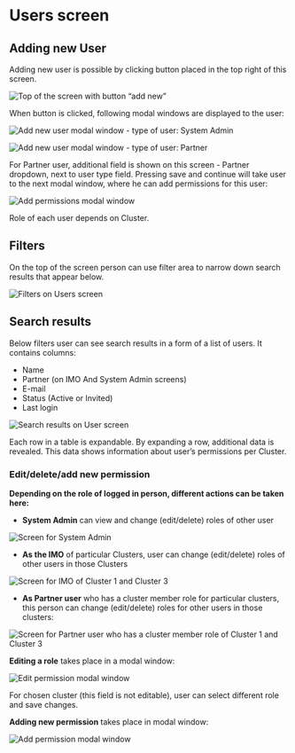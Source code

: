 # Users screen

## **Adding new User**

Adding new user is possible by clicking button placed in the top right of this screen.

![Top of the screen with button &#x201C;add new&#x201D;](https://lh3.googleusercontent.com/vvahH-39fTNZZDAeL812OjbWDRxuL3QcZ45QsEj2hsNO1_Fh7dg7cc8fr5hac0nLWu944L7VmWF1BYhkgUV29nYPXy2i0ReMDd9D04ND8lUbKggg8FhCt0gy5LK1wrvmVz9c5cH5)

When button is clicked, following modal windows are displayed to the user:

![Add new user modal window - type of user: System Admin](https://lh6.googleusercontent.com/BJ-XLjwyKJvHkVwxwcTAi24nwciBoFBTk7sbvxI5VR1zAN876eKq4zkyaLuslcZR737A6SVlQgo1MuLWhFbfqW4wlWUSRw8bNFze7zWi7eW5G7Efb2lBkPPtd5hm7TQF7YjQCZeI)

![Add new user modal window - type of user: Partner](https://lh3.googleusercontent.com/OXm7UQQ1vWBoESh50OWGyLMxk0kV5AgPlz0dRL9ipU-PWqY_joquB-OdtLz9FlKIv8GZu1jnZJC2zO3LFvMBi3BgmfaX2z_zAgR83OuzZEx7a1hiQVfrsvXZmbixwt11650Yw0_r)

For Partner user, additional field is shown on this screen - Partner dropdown, next to user type field. Pressing save and continue will take user to the next modal window, where he can add permissions for this user:

![Add permissions modal window](https://lh4.googleusercontent.com/xfi3Kj5DYwLKHEaaEI11fBK0ztFxmlbSrymIp_QISyMCqzknRBmNCeGX1m7YpNclEkpigi6agpJ9aZt2IPaiGIEMWylkP103BwlPl7v3P8__ICX7O8VEbNpyQhhxd3ybxTSaQLcH)

Role of each user depends on Cluster.

## **Filters**

On the top of the screen person can use filter area to narrow down search results that appear below.

![Filters on Users screen](https://lh3.googleusercontent.com/Nf2gTQhtXYh76Gsqo4iuuwjLXJUbwANF0lHII6jwcOZXaVMMNfnI2baBIrtGrmrSWllUwhjmC1Jx2yL10U1_J6iNB11WD_rw5i6UOPUqN_t-gf5xZnTlo-SbMhxJcoXsxBvchvME)

## **Search results**

Below filters user can see search results in a form of a list of users. It contains columns:

* Name
* Partner \(on IMO And System Admin screens\)
* E-mail
* Status \(Active or Invited\)
* Last login

![Search results on User screen](https://lh6.googleusercontent.com/n7cvvj6KFEGDtX2c3ymMIGQI6Orw7DA6Khv8ekQXYPLpvIcLW4DFmn3aa_Ie-AAdceUjH-wwYwmnMS974wPlmEPcsidX20QWmBbMNgVI2ELD-Q6Su_p4KpQbwXcKkXtDGwCwdDQM)

Each row in a table is expandable. By expanding a row, additional data is revealed. This data shows information about user’s permissions per Cluster.

### Edit/delete/add new permission

**Depending on the role of logged in person, different actions can be taken here:**

* **System Admin** can view and change \(edit/delete\) roles of other user

![Screen for System Admin](https://lh6.googleusercontent.com/t3-WKJNgwyGG8dbPHFdjv4BC6usmqxaeqljNvsFHlXR_ZeH9oGn2rZEp878I2YXbGM13nJufS8b1YkKiRg41y4QlizVcyvjnUGidGPnyTLRay2c4jyCKo5nrA6vP21bLxHa71PCI)

  


* **As the IMO** of particular Clusters, user can change \(edit/delete\) roles of other users in those Clusters

![Screen for IMO of Cluster 1 and Cluster 3](https://lh6.googleusercontent.com/G67kwx0UaUnKqm7y02vZ4gTF3eayATDdDnANPBLHdfbOUQQ5PkwA15OAhCHoOdmx2QuofAusAdD-efnQeuottIeqrVz6ymh7pz0L24f257Xu5FuH8PCbeyc_2VSXA02MiTFZicIh)

  


* **As Partner user** who has a cluster member role for particular clusters, this person can change \(edit/delete\) roles for other users in those clusters:

![Screen for Partner user who has a cluster member role of Cluster 1 and Cluster 3](https://lh4.googleusercontent.com/vD1BwQoPihlb21vUeQlCpi5vLV1vsdyYxmarxyosCtLfYZXBQGhgUhyldDQhXYFzM669rl0eM37NVNcHho4IlxlMJeKtXpyN0JCbleVDVXaGAmCjiuAzsA0kRcRXsJGd-9p0o2VA)

  
**Editing a role** takes place in a modal window:

![Edit permission modal window](https://lh5.googleusercontent.com/3U8Mc1E8B2gRUsi1_sW6O9gWfn9xbieQX_CC00_aX3qauXydk5Y3rMcz2m--XSI5IP0-DOxRRXv-iMYabC2oJ37R5VzfRB_CPrpY1f5vesgX__sHVSzawZ0w64u1ulY4I30FwxBg)

For chosen cluster \(this field is not editable\), user can select different role and save changes.

**Adding new permission** takes place in modal window:

![Add permission modal window](https://lh5.googleusercontent.com/JsXT6FS2oQAPYLC9PfFKvRf8sY7qdKPoMskMMHhnCYxr_iJ74k_p63SCpLsLblkyfZJV4xU92U351Gpc_PIvP6fbRwvEeNfAwIUbmbEHUfcKcawhL_Y_W9gZIzrxhEjGLcg021sQ)



  


